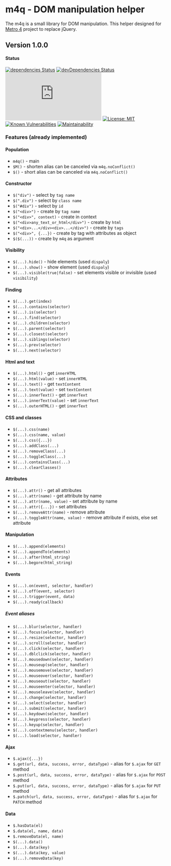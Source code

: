 # m4q - DOM manipulation helper

The m4q is a small library for DOM manipulation. 
This helper designed for [Metro 4](https://metroui.org.ua) project to replace jQuery.
 
## Version 1.0.0 

#### Status
[![dependencies Status](https://david-dm.org/olton/m4q/status.svg)](https://david-dm.org/olton/m4q)
[![devDependencies Status](https://david-dm.org/olton/m4q/dev-status.svg)](https://david-dm.org/olton/m4q?type=dev)
[![JS gzip size](http://img.badgesize.io/olton/m4q/master/build/m4q.min.js?compression=gzip&label=JS+gzip)](https://github.com/olton/m4q/blob/master/build/m4q.min.js)
[![License: MIT](https://img.shields.io/badge/License-MIT-blue.svg?style=flat)](https://github.com/olton/m4q/blob/master/LICENSE)
[![Known Vulnerabilities](https://snyk.io/test/github/olton/m4q/badge.svg?targetFile=package.json)](https://snyk.io/test/github/olton/m4q?targetFile=package.json)
[![Maintainability](https://api.codeclimate.com/v1/badges/4201551c70bc4ee030b5/maintainability)](https://codeclimate.com/github/olton/m4q/maintainability)

### Features (already implemented) 

#### Population
- `m4q()` - main
- `$M()` - shorten alias can be canceled via `m4q.noConflict()`
- `$()` - short alias can be canceled via `m4q.noConflict()`

#### Constructor
- `$("div")` - select by `tag name`
- `$(".div")` - select by `class name`
- `$("#div")` - select by `id`
- `$("<div>")` - create by `tag name`
- `$("<div>", context)` - create in context
- `$("<div>any_text_or_html</div>")` - create by `html`
- `$("<div>...</div><div>...</div>")` - create by `tags`
- `$("<div>", {...})` - create by tag with attributes as object
- `$($(...))` - create by `m4q` as argument

#### Visibility
- `$(...).hide()` - hide elements (used `dispaly`)
- `$(...).show()` - show element (used `dispaly`)
- `$(...).visible(true|false)` - set elements visible or invisible  (used `visibility`)

#### Finding
- `$(...).get(index)`
- `$(...).contains(selector)`
- `$(...).is(selector)`
- `$(...).find(selector)`
- `$(...).children(selector)`
- `$(...).parent(selector)`
- `$(...).closest(selector)`
- `$(...).siblings(selector)`
- `$(...).prev(selector)`
- `$(...).next(selector)`

#### Html and text
- `$(...).html()` - get `innerHTML`
- `$(...).html(value)` - set `innerHTML`
- `$(...).text()` - get `textContent`
- `$(...).text(value)` - set `textContent`
- `$(...).innerText()` - get `innerText`
- `$(...).innerText(value)` - set `innerText`
- `$(...).outerHTML()` - get `innerText`

#### CSS and classes
- `$(...).css(name)`
- `$(...).css(name, value)`
- `$(...).css({...})`
- `$(...).addClass(...)`
- `$(...).removeClass(...)`
- `$(...).toggleClass(...)`
- `$(...).containsClass(...)`
- `$(...).clearClasses()`

#### Attributes
- `$(...).attr()` - get all attributes
- `$(...).attr(name)` - get attribute by name
- `$(...).attr(name, value)` - set attribute by name
- `$(...).attr({...})` - set attributes 
- `$(...).removeAttr(name)` - remove attribute 
- `$(...).toggleAttr(name, value)` - remove attribute if exists, else set attribute 

#### Manipulation
- `$(...).append(elements)`
- `$(...).appendTo(elements)`
- `$(...).after(html_string)`
- `$(...).begore(html_string)`

#### Events
- `$(...).on(event, selector, handler)`
- `$(...).off(event, selector)`
- `$(...).trigger(event, data)`
- `$(...).ready(callback)`

##### Event aliases
- `$(...).blur(selector, handler)`
- `$(...).focus(selector, handler)`
- `$(...).resize(selector, handler)`
- `$(...).scroll(selector, handler)`
- `$(...).click(selector, handler)`
- `$(...).dblclick(selector, handler)`
- `$(...).mousedown(selector, handler)`
- `$(...).mouseup(selector, handler)`
- `$(...).mousemove(selector, handler)`
- `$(...).mouseover(selector, handler)`
- `$(...).mouseout(selector, handler)`
- `$(...).mouseenter(selector, handler)`
- `$(...).mouseleave(selector, handler)`
- `$(...).change(selector, handler)`
- `$(...).select(selector, handler)`
- `$(...).submit(selector, handler)`
- `$(...).keydown(selector, handler)`
- `$(...).keypress(selector, handler)`
- `$(...).keyup(selector, handler)`
- `$(...).contextmenu(selector, handler)`
- `$(...).load(selector, handler)`

#### Ajax
- `$.ajax({...})`
- `$.get(url, data, success, error, dataType)` - alias for `$.ajax` for `GET` method
- `$.post(url, data, success, error, dataType)` - alias for `$.ajax` for `POST` method
- `$.put(url, data, success, error, dataType)` - alias for `$.ajax` for `PUT` method
- `$.patch(url, data, success, error, dataType)` - alias for `$.ajax` for `PATCH` method

#### Data
- `$.hasData(el)`
- `$.data(el, name, data)`
- `$.removeData(el, name)`
- `$(...).data()`
- `$(...).data(key)`
- `$(...).data(key, value)`
- `$(...).removeData(key)`